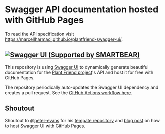# Swagger API documentation hosted with GitHub Pages
To read the API specification visit https://marcellharmaci.github.io/plantfriend-swagger-ui/.

## [<img alt="Swagger UI (Supported by SMARTBEAR)" src="https://raw.githubusercontent.com/swagger-api/swagger.io/wordpress/images/assets/SWU-logo-clr.png">](https://swagger.io/tools/swagger-ui/)

This repository is using [Swagger UI](https://github.com/swagger-api/swagger-ui) to dynamically generate beautiful documentation for the [Plant Friend project](https://github.com/users/MarcellHarmaci/projects/1)'s API and host it for free with GitHub Pages.

The repository periodically auto-updates the Swagger UI dependency and creates a pull request. See the [GitHub Actions workflow here](.github/workflows/update-swagger.yml).


## Shoutout
Shoutout to [@peter-evans](https://github.com/peter-evans) for his [tempate repository](https://github.com/peter-evans/swagger-github-pages) and [blog post](https://peterevans.dev/posts/how-to-host-swagger-docs-with-github-pages/Ö) on how to host Swagger UI with GitHub Pages.
